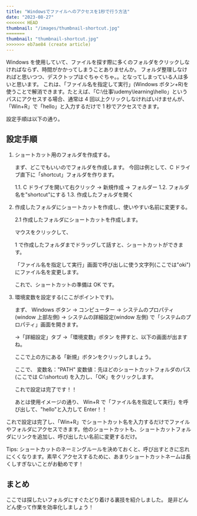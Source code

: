 ```yaml
---
title: "Windowsでファイルへのアクセスを1秒で行う方法"
date: "2023-08-27"
<<<<<<< HEAD
thumbnail: "/images/thumbnail-shortcut.jpg"
=======
thumbnail: "thumbnail-shortcut.jpg"
>>>>>>> eb7ae84 (create article)
---
```


Windows を使用していて、ファイルを探す際に多くのフォルダをクリックしなければならず、時間がかかってしまうことありませんか。
フォルダ整理しなければと思いつつ、デスクトップはぐちゃぐちゃ。。となってしまっている人は多いと思います。
これは、「ファイル名を指定して実行」(Windows ボタン+R)を使うことで解消できます。たとえば、「C:\仕事\udemy\learning\hello」というパスにアクセスする場合、通常は 4 回以上クリックしなければいけませんが、「Win+R」で「hello」と入力するだけで 1 秒でアクセスできます。

設定手順は以下の通り。

## 設定手順

1. ショートカット用のフォルダを作成する。

   まず、どこでもいいのでフォルダを作成します。
   今回は例として、C ドライブ直下に「shortcut」フォルダを作ります。

   1.1. C ドライブを開いて右クリック → 新規作成 → フォルダー
   1.2. フォルダ名を"shortcut"にする
   1.3. 作成したフォルダを開く

2. 作成したフォルダにショートカットを作成し、使いやすい名前に変更する。

   2.1 作成したフォルダにショートカットを作成します。

   マウスをクリックして、

   1 で作成したフォルダまでドラッグして話すと、ショートカットができます。

   「ファイル名を指定して実行」画面で呼び出しに使う文字列(ここでは"oki")にファイル名を変更します。

   これで、ショートカットの準備は OK です。

3. 環境変数を設定する(ここがポイントです)。

   まず、
   Windows ボタン
   → コンピューター
   → システムのプロパティ(window 上部左側)
   → システムの詳細設定(window 左側)
   で「システムのプロパティ」画面を開きます。

   →「詳細設定」タブ
   →「環境変数」ボタン
   を押すと、以下の画面が出ますね。

   ここで上の方にある「新規」ボタンをクリックしましょう。

   ここで、
   変数名："PATH"
   変数値：先ほどのショートカットフォルダのパス(ここでは C:\shortcut)
   を入力し、「OK」をクリックします。

   これで設定は完了です！！

   あとは使用イメージの通り、
   Win+R で「ファイル名を指定して実行」を呼び出して、"hello"と入力して Enter！！

これで設定は完了し、「Win+R」でショートカット名を入力するだけでファイルやフォルダにアクセスできます。他のショートカットも、ショートカットフォルダにリンクを追加し、呼び出したい名前に変更するだけ。

Tips: ショートカットのネーミングルールを決めておくと、呼び出すときに忘れにくくなります。素早くアクセスするために、あまりショートカットネームは長くしすぎないことがお勧めです！

## まとめ

ここでは探したいフォルダにすぐたどり着ける裏技を紹介しました。
是非どんどん使って作業を効率化しましょう！
